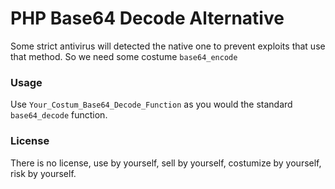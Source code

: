 # PHP Base64 Decode Alternative
Some strict antivirus will detected the native one to prevent exploits that use that method. So we need some costume <code>base64_encode</code>

### Usage
Use <code>Your_Costum_Base64_Decode_Function</code> as you would the standard <code>base64_decode</code> function.


### License
There is no license, use by yourself, sell by yourself, costumize by yourself, risk by yourself.
